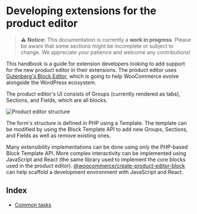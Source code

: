 # Developing extensions for the product editor

> ⚠️ **Notice:** This documentation is currently a **work in progress**. Please be aware that some sections might be incomplete or subject to change. We appreciate your patience and welcome any contributions!

This handbook is a guide for extension developers looking to add support for the new product editor in their extensions. The product editor uses [Gutenberg's Block Editor](https://github.com/WordPress/gutenberg/tree/trunk/packages/block-editor), which is going to help WooCommerce evolve alongside the WordPress ecosystem.

The product editor's UI consists of Groups (currently rendered as tabs), Sections, and Fields, which are all blocks.

![Product editor structure](https://woocommerce.files.wordpress.com/2023/09/product-editor-structure-groups-sections-fields.jpg)

The form's structure is defined in PHP using a Template. The template can be modified by using the Block Template API to add new Groups, Sections, and Fields as well as remove existing ones.

Many extensibility implementations can be done using only the PHP-based Block Template API. More complex interactivity can be implemented using JavaScript and React (the same library used to implement the core blocks used in the product editor). [@woocommerce/create-product-editor-block](../../packages/js/create-product-editor-block/README.md) can help scaffold a development environment with JavaScript and React.


## Index

- [Common tasks](common-tasks.md)
